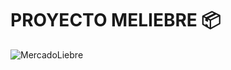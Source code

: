 # PROYECTO MELIEBRE :package:
![MercadoLiebre](https://github.com/santuboca2001/MELI/blob/main/public/img/Logo%20ML.svg)

